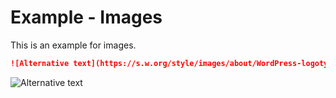 # Example - Images

This is an example for images.

```markdown
![Alternative text](https://s.w.org/style/images/about/WordPress-logotype-wmark.png "Optional title")
```

![Alternative text](https://s.w.org/style/images/about/WordPress-logotype-wmark.png "Optional title")